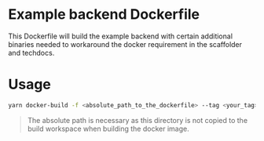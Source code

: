 # Example backend Dockerfile

This Dockerfile will build the example backend with certain additional binaries needed to workaround
the docker requirement in the scaffolder and techdocs.

# Usage

```bash
yarn docker-build -f <absolute_path_to_the_dockerfile> --tag <your_tag>
```

> The absolute path is necessary as this directory is not copied to the build workspace when building
> the docker image.
